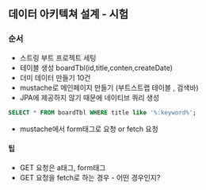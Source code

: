 ## 데이터 아키텍쳐 설계 - 시험

### 순서
- 스트링 부트 프로젝트 세팅
- 테이블 생성 boardTbl(id,title,conten,createDate)
- 더미 데이터 만들기 10건
- mustache로 메인페이지 만들기 (부트스트랩 테이블 , 검색바)
- JPA에 제공하지 않기 때문에 네이티브 쿼리 생성
``` sql
SELECT * FROM boardTbl WHERE title like '%:keyword%';
```
- mustache에서 form태그로 요청 or fetch 요청

#### 팁
- GET 요청은 a태그, form태그
- GET 요청을 fetch로 하는 경우 - 어떤 경우인지?